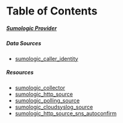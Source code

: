 # Table of Contents

##### [Sumologic Provider][0]

##### Data Sources
  + [sumologic_caller_identity][10]

##### Resources
  + [sumologic_collector][20]
  + [sumologic_http_source][21]
  + [sumologic_polling_source][22]
  + [sumologic_cloudsyslog_source][23]
  + [sumologic_http_source_sns_autoconfirm][24]


[0]: sumologic-provider.md
[10]: d/sumologic_caller_identity.md
[20]: r/sumologic_collector.md
[21]: r/sumologic_http_source.md
[22]: r/sumologic_polling_source.md
[23]: r/sumologic_cloudsyslog_source.md
[24]: r/sumologic_http_source_sns_autoconfirm.md

